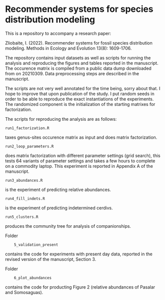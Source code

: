 # Recommender systems for species distribution modeling

This is a repository to accompany a research paper:

Zliobaite, I. (2022). Recommender systems for fossil species distribution modeling. Methods in Ecology and Evolution 13(8): 1609-1706.

The repository contains input datasets as well as scripts for running the analysis and reproducing the figures and tables reported in the manuscript. The occurence matrix is compiled from a public data dump downloaded from on 20210309. Data preprocessing steps are described in the manuscript.

The scripts are not very well annotated for the time being, sorry about that. I hope to improve that upon publication of the study. I put random seeds in order to be able to reproduce the exact instantiations of the experiments. The randomized component is the initialization of the starting matrixes for factorization. 


The scripts for reproducing the analysis are as follows:

	run1_factorization.R	

taxes genus-sites occurence matrix as input and does matrix factorization.

	run2_loop_parameters.R
	
does matrix factorization with different parameter settings (grid search), this tests 64 variants of parameter settings and takes a few hours to complete on a commodity laptop. This experiment is reported in Appendix A of the manuscript.

	run3_abundances.R

is the experiment of predicting relative abundances.

	run4_fill_indets.R
	
is the experiment of predicting indetermined cerdivs.

	run5_clusters.R
	
produces the community tree for analysis of companionships.


Folder 
        
        5_validation_present 

contains the code for experiments with present day data, reported in the revised version of the manuscript, Section 3.

Folder 

        6_plot_abundances
        
contains the code for producting Figure 2 (relative abundances of Pasalar and Somosaguas).
